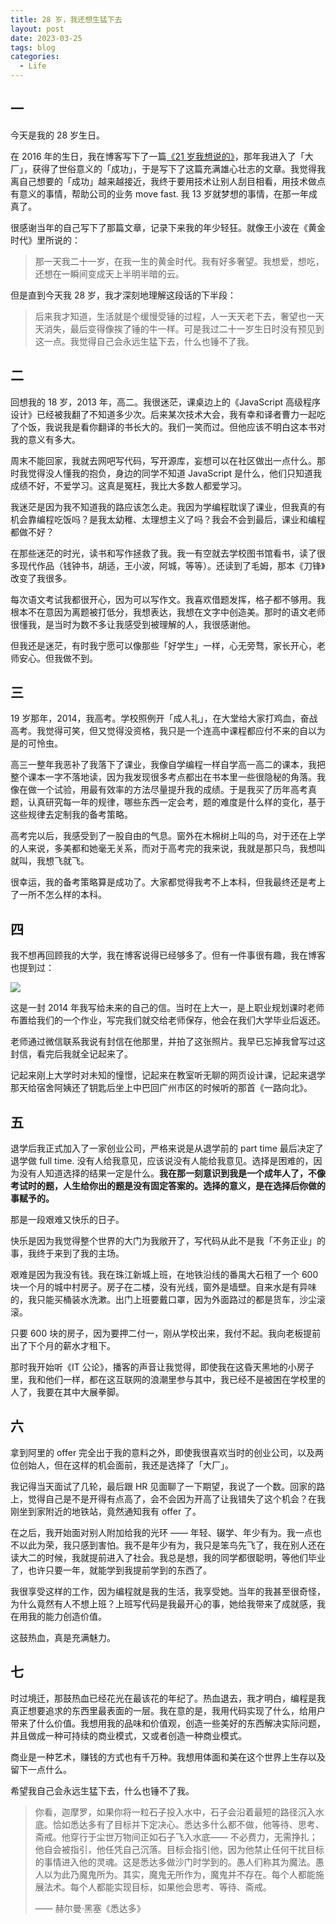 ```yaml
---
title: 28 岁，我还想生猛下去
layout: post
date: 2023-03-25
tags: blog
categories:
  - Life
---
```


## 一

今天是我的 28 岁生日。

在 2016 年的生日，我在博客写下了一篇[《21 岁我想说的》](/blog/say-in-21)，那年我进入了「大厂」，获得了世俗意义的「成功」，于是写下了这篇充满雄心壮志的文章。我觉得我离自己想要的「成功」越来越接近，我终于要用技术让别人刮目相看，用技术做点有意义的事情，帮助公司的业务 move fast. 我 13 岁就梦想的事情，在那一年成真了。

很感谢当年的自己写下了那篇文章，记录下来我的年少轻狂。就像王小波在《黄金时代》里所说的：

> 那一天我二十一岁，在我一生的黄金时代。我有好多奢望。我想爱，想吃，还想在一瞬间变成天上半明半暗的云。

但是直到今天我 28 岁，我才深刻地理解这段话的下半段：

> 后来我才知道，生活就是个缓慢受锤的过程，人一天天老下去，奢望也一天天消失，最后变得像挨了锤的牛一样。可是我过二十一岁生日时没有预见到这一点。我觉得自己会永远生猛下去，什么也锤不了我。

## 二

回想我的 18 岁，2013 年，高二。我很迷茫，课桌边上的《JavaScript 高级程序设计》已经被我翻了不知道多少次。后来某次技术大会，我有幸和译者曹力一起吃了个饭，我说我是看你翻译的书长大的。我们一笑而过。但他应该不明白这本书对我的意义有多大。

周末不能回家，我就去网吧写代码，写开源库，妄想可以在社区做出一点什么。那时我觉得没人懂我的抱负，身边的同学不知道 JavaScript 是什么，他们只知道我成绩不好，不爱学习。这真是冤枉，我比大多数人都爱学习。

我迷茫是因为我不知道我的路应该怎么走。我因为学编程耽误了课业，但我真的有机会靠编程吃饭吗？是我太幼稚、太理想主义了吗？我会不会到最后，课业和编程都做不好？

在那些迷茫的时光，读书和写作拯救了我。我一有空就去学校图书馆看书，读了很多现代作品（钱钟书，胡适，王小波，阿城，等等）。还读到了毛姆，那本《刀锋》改变了我很多。

每次语文考试我都很开心，因为可以写作文。我喜欢借题发挥，格子都不够用。我根本不在意因为离题被打低分，我想表达，我想在文字中创造美。那时的语文老师很懂我，是当时为数不多让我感受到被理解的人，我很感谢他。

但我还是迷茫，有时我宁愿可以像那些「好学生」一样，心无旁骛，家长开心，老师安心。但我做不到。

## 三

19 岁那年，2014，我高考。学校照例开「成人礼」，在大堂给大家打鸡血，奋战高考。我觉得可笑，但又觉得没资格，我只是一个连高中课程都应付不来的自以为是的可怜虫。

高三一整年我恶补了我落下了课业，我像自学编程一样自学高一高二的课本，我把整个课本一字不落地读，因为我发现很多考点都出在书本里一些很隐秘的角落。我像在做一个试验，用最有效率的方法尽量提升我的成绩。于是我买了历年高考真题，认真研究每一年的规律，哪些东西一定会考，题的难度是什么样的变化，基于这些规律去定制我的备考策略。

高考完以后，我感受到了一股自由的气息。窗外在木棉树上叫的鸟，对于还在上学的人来说，多美都和她毫无关系，而对于高考完的我来说，我就是那只鸟，我想叫就叫，我想飞就飞。

很幸运，我的备考策略算是成功了。大家都觉得我考不上本科，但我最终还是考上了一所不怎么样的本科。

## 四

我不想再回顾我的大学，我在博客说得已经够多了。但有一件事很有趣，我在博客也提到过：

![](https://gbstatic.djyde.com/blog/lett.jpeg)

这是一封 2014 年我写给未来的自己的信。当时在上大一，是上职业规划课时老师布置给我们的一个作业，写完我们就交给老师保存，他会在我们大学毕业后返还。

老师通过微信联系我说有封信在他那里，并拍了这张照片。我早已忘掉我曾写过这封信，看完后我就全记起来了。

记起来刚上大学时对未知的憧憬，记起来在教室听无聊的网页设计课，记起来退学那天给宿舍阿姨还了钥匙后坐上中巴回广州市区的时候听的那首《一路向北》。

## 五

退学后我正式加入了一家创业公司，严格来说是从退学前的 part time 最后决定了退学做 full time. 没有人给我意见，应该说没有人能给我意见。选择是困难的，因为没有人知道选择的结果一定是什么。**我在那一刻意识到我是一个成年人了，不像考试时的题，人生给你出的题是没有固定答案的。选择的意义，是在选择后你做的事赋予的。**

那是一段艰难又快乐的日子。

快乐是因为我觉得整个世界的大门为我敞开了，写代码从此不是我「不务正业」的事，我终于来到了我的主场。

艰难是因为我没有钱。我在珠江新城上班，在地铁沿线的番禺大石租了一个 600 块一个月的城中村房子。房子在二楼，没有光线，窗外是墙壁。自来水是有异味的，我只能买桶装水洗漱。出门上班要戴口罩，因为外面路过的都是货车，沙尘滚滚。

只要 600 块的房子，因为要押二付一，刚从学校出来，我付不起。我向老板提前出了下个月的薪水才租下。

那时我开始听《IT 公论》，播客的声音让我觉得，即使我在这昏天黑地的小房子里，我和他们一样，都在这互联网的浪潮里参与其中，我已经不是被困在学校里的人了，我要在其中大展拳脚。

## 六

拿到阿里的 offer 完全出于我的意料之外，即使我很喜欢当时的创业公司，以及两位创始人，但在这样的机会面前，我还是选择了「大厂」。

我记得当天面试了几轮，最后跟 HR 见面聊了一下期望，我说了一个数。回家的路上，觉得自己是不是开得有点高了，会不会因为开高了让我错失了这个机会？在我刚坐到家附近的地铁站，竟然通知我有 offer 了。

在之后，我开始面对别人附加给我的光环 —— 年轻、辍学、年少有为。我一点也不以此为荣，我只感到害怕。我不是年少有为，我只是笨鸟先飞了，我在别人还在读大二的时候，我就提前进入了社会。我总是想，我的同学都很聪明，等他们毕业了，也许只要一年，就能学到我提前学到的东西了。

我很享受这样的工作，因为编程就是我的生活，我享受她。当年的我甚至很奇怪，为什么竟然有人不想上班？上班写代码是我最开心的事，她给我带来了成就感，我在用我的能力创造价值。

这鼓热血，真是充满魅力。

## 七

时过境迁，那鼓热血已经花光在最该花的年纪了。热血退去，我才明白，编程是我真正想要追求的东西里最表面的一层。我在意的是，我用代码实现了什么，给用户带来了什么价值。我想用我的品味和价值观，创造一些美好的东西解决实际问题，并且做成一种可持续的商业模式，又或者创造一种商业模式。

商业是一种艺术，赚钱的方式也有千万种。我想用体面和美在这个世界上生存以及留下一点什么。

希望我自己会永远生猛下去，什么也锤不了我。

> 你看，迦摩罗，如果你将一粒石子投入水中，石子会沿着最短的路径沉入水底。恰如悉达多有了目标并下定决心。悉达多什么都不做，他等待、思考、斋戒。他穿行于尘世万物间正如石子飞入水底—— 不必费力，无需挣扎；他自会被指引，他任凭自己沉落。目标会指引他，因为他禁止任何干扰目标的事情进入他的灵魂。这是悉达多做沙门时学到的。愚人们称其为魔法。愚人以为此乃魔鬼所为。其实，魔鬼无所作为，魔鬼并不存在。每个人都能施展法术。每个人都能实现目标，如果他会思考、等待、斋戒。
> 
> —— 赫尔曼·黑塞《悉达多》